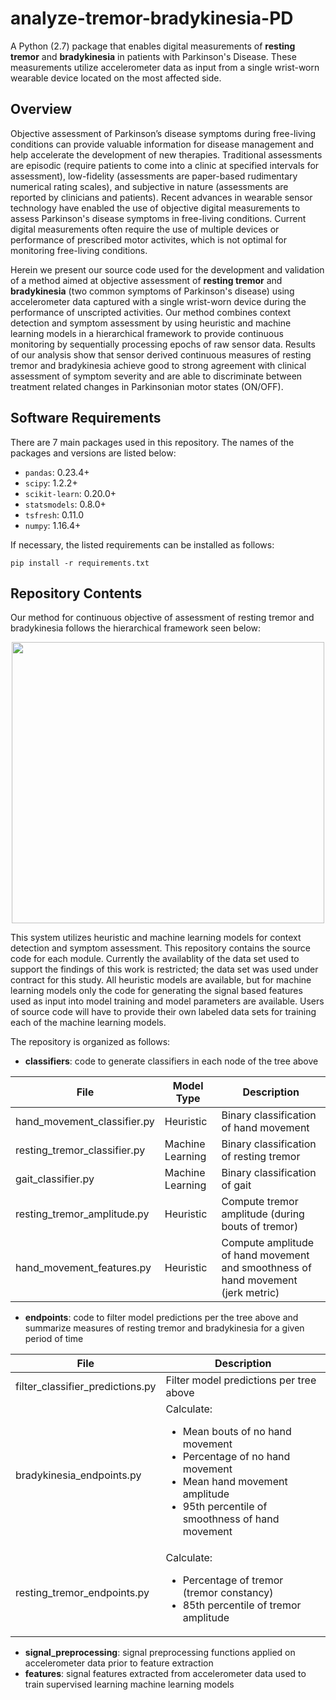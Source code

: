 # analyze-tremor-bradykinesia-PD
A Python (2.7) package that enables digital measurements of **resting tremor** and **bradykinesia** in patients with Parkinson's Disease. These measurements utilize accelerometer data as input from a single wrist-worn wearable device located on the most affected side.

## Overview
Objective assessment of Parkinson’s disease symptoms during free-living conditions can provide valuable information for disease management and help accelerate the development of new therapies. Traditional assessments are episodic (require patients to come into a clinic at specified intervals for assessment), low-fidelity (assessments are paper-based rudimentary numerical rating scales), and subjective in nature (assessments are reported by clinicians and patients). Recent advances in wearable sensor technology have enabled the use of objective digital measurements to assess Parkinson's disease symptoms in free-living conditions. Current digital measurements often require the use of multiple devices or performance of prescribed motor activites, which is not optimal for monitoring free-living conditions.

Herein we present our source code used for the development and validation of a method aimed at objective assessment of **resting tremor** and **bradykinesia** (two common symptoms of Parkinson's disease) using accelerometer data captured with a single wrist-worn device during the performance of unscripted activities. Our method combines context detection and symptom assessment by using heuristic and machine learning models in a hierarchical framework to provide continuous monitoring by sequentially processing epochs of raw sensor data. Results of our analysis show that sensor derived continuous measures of resting tremor and bradykinesia achieve good to strong agreement with clinical assessment of symptom severity and are able to discriminate between treatment related changes in Parkinsonian motor states (ON/OFF).

## Software Requirements
There are 7 main packages used in this repository. The names of the packages and versions are listed below:

* ``pandas``: 0.23.4+
* ``scipy``: 1.2.2+
* ``scikit-learn``: 0.20.0+
* ``statsmodels``: 0.8.0+
* ``tsfresh``: 0.11.0
* ``numpy``: 1.16.4+

If necessary, the listed requirements can be installed as follows:
```
pip install -r requirements.txt
```

## Repository Contents
Our method for continuous objective of assessment of resting tremor and bradykinesia follows the hierarchical framework seen below:

<p align="center">
  <img width="500" height="450" src="https://raw.githubusercontent.com/NikhilMahadevan/analyze-tremor-bradykinesia-PD/update-readme/images/pd_analytics_diagram.png?token=ABFEV6V5VT3INJZNEQPF4KC5JW7AM">
</p>

This system utilizes heuristic and machine learning models for context detection and symptom assessment. This repository contains the source code for each module. Currently the availablity of the data set used to support the findings of this work is restricted; the data set was used under contract for this study. All heuristic models are available, but for machine learning models only the code for generating the signal based features used as input into model training and model parameters are available. Users of source code will have to provide their own labeled data sets for training each of the machine learning models.

The repository is organized as follows:
* __classifiers__: code to generate classifiers in each node of the tree above

|File | Model Type | Description |
| --- | --- | --- |
| hand_movement_classifier.py | Heuristic | Binary classification of hand movement |
| resting_tremor_classifier.py | Machine Learning | Binary classification of resting tremor |
| gait_classifier.py | Machine Learning | Binary classification of gait |
| resting_tremor_amplitude.py | Heuristic | Compute tremor amplitude (during bouts of tremor) |
| hand_movement_features.py | Heuristic | Compute amplitude of hand movement and smoothness of hand movement (jerk metric) |

* __endpoints__: code to filter model predictions per the tree above and summarize measures of resting tremor and bradykinesia for a given period of time

|File| Description|
|---|---|
| filter_classifier_predictions.py | Filter model predictions per tree above |
| bradykinesia_endpoints.py | Calculate: <ul><li>Mean bouts of no hand movement</li><li>Percentage of no hand movement</li><li>Mean hand movement amplitude</li><li>95th percentile of smoothness of hand movement</li></ul> |
| resting_tremor_endpoints.py | Calculate: <ul><li>Percentage of tremor (tremor constancy)</li><li>85th percentile of tremor amplitude</li></ul> |

* __signal_preprocessing__: signal preprocessing functions applied on accelerometer data prior to feature extraction
* __features__: signal features extracted from accelerometer data used to train supervised learning machine learning models

